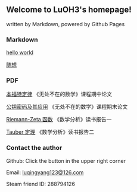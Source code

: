 ## Welcome to LuOH3's homepage!

written by Markdown, powered by Github Pages

### Markdown

[hello world](mds/hello%20world.html)

[随想](mds/随想.html)

### PDF

[本福特定律](pdfs/本福特定律.pdf)  《无处不在的数学》课程期中论文

[公钥密码及其应用](pdfs/公钥密码及其应用.pdf)  《无处不在的数学》课程期末论文

[Riemann-Zeta 函数](pdfs/数分读书报告1.pdf)  《数学分析》读书报告一

[Tauber 定理](pdfs/数分读书报告2.pdf)  《数学分析》读书报告二

### Contact the author

Github: Click the button in the upper right corner

Email: luqingyang123@126.com

Steam friend ID: 288794126
